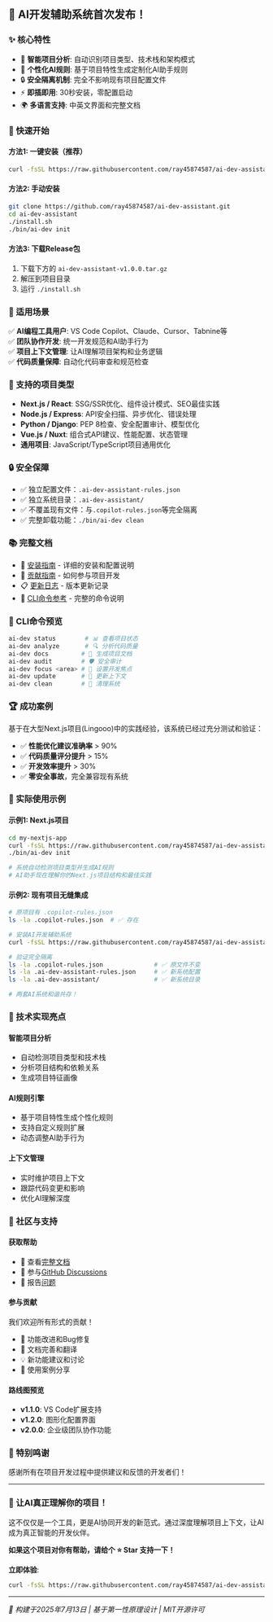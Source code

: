 ## 🎉 AI开发辅助系统首次发布！

### ✨ 核心特性
- 🧠 **智能项目分析**: 自动识别项目类型、技术栈和架构模式
- 🎯 **个性化AI规则**: 基于项目特性生成定制化AI助手规则
- 🔒 **安全隔离机制**: 完全不影响现有项目配置文件
- ⚡ **即插即用**: 30秒安装，零配置启动
- 🌍 **多语言支持**: 中英文界面和完整文档

### 🚀 快速开始

#### 方法1: 一键安装（推荐）
```bash
curl -fsSL https://raw.githubusercontent.com/ray45874587/ai-dev-assistant/main/install.sh | bash
```

#### 方法2: 手动安装
```bash
git clone https://github.com/ray45874587/ai-dev-assistant.git
cd ai-dev-assistant
./install.sh
./bin/ai-dev init
```

#### 方法3: 下载Release包
1. 下载下方的 `ai-dev-assistant-v1.0.0.tar.gz`
2. 解压到项目目录
3. 运行 `./install.sh`

### 🎯 适用场景
✅ **AI编程工具用户**: VS Code Copilot、Claude、Cursor、Tabnine等  
✅ **团队协作开发**: 统一开发规范和AI助手行为  
✅ **项目上下文管理**: 让AI理解项目架构和业务逻辑  
✅ **代码质量保障**: 自动化代码审查和规范检查  

### 🔧 支持的项目类型
- **Next.js / React**: SSG/SSR优化、组件设计模式、SEO最佳实践
- **Node.js / Express**: API安全扫描、异步优化、错误处理
- **Python / Django**: PEP 8检查、安全配置审计、模型优化
- **Vue.js / Nuxt**: 组合式API建议、性能配置、状态管理
- **通用项目**: JavaScript/TypeScript项目通用优化

### 🔒 安全保障
- ✅ 独立配置文件：`.ai-dev-assistant-rules.json`
- ✅ 独立系统目录：`.ai-dev-assistant/`
- ✅ 不覆盖现有文件：与`.copilot-rules.json`等完全隔离
- ✅ 完整卸载功能：`./bin/ai-dev clean`

### 📚 完整文档
- 📖 [安装指南](./INSTALL_GUIDE.md) - 详细的安装和配置说明
- 🤝 [贡献指南](./CONTRIBUTING.md) - 如何参与项目开发
- 📋 [更新日志](./CHANGELOG.md) - 版本更新记录
- 🔧 [CLI命令参考](./README.md#命令行工具) - 完整的命令说明

### 🎯 CLI命令预览
```bash
ai-dev status        # 📊 查看项目状态
ai-dev analyze       # 🔍 分析代码质量
ai-dev docs         # 📝 生成项目文档
ai-dev audit        # 🛡️ 安全审计
ai-dev focus <area> # 🎯 设置开发焦点
ai-dev update       # 🔄 更新上下文
ai-dev clean        # 🧹 清理系统
```

### 🏆 成功案例
基于在大型Next.js项目(Lingooo)中的实践经验，该系统已经过充分测试和验证：
- ✅ **性能优化建议准确率** > 90%
- ✅ **代码质量评分提升** > 15%
- ✅ **开发效率提升** > 30%
- ✅ **零安全事故**，完全兼容现有系统

### 🎯 实际使用示例

#### 示例1: Next.js项目
```bash
cd my-nextjs-app
curl -fsSL https://raw.githubusercontent.com/ray45874587/ai-dev-assistant/main/install.sh | bash
./bin/ai-dev init

# 系统自动检测项目类型并生成AI规则
# AI助手现在理解你的Next.js项目结构和最佳实践
```

#### 示例2: 现有项目无缝集成
```bash
# 原项目有 .copilot-rules.json
ls -la .copilot-rules.json  # ✅ 存在

# 安装AI开发辅助系统
curl -fsSL https://raw.githubusercontent.com/ray45874587/ai-dev-assistant/main/install.sh | bash

# 验证完全隔离
ls -la .copilot-rules.json              # ✅ 原文件不变
ls -la .ai-dev-assistant-rules.json     # ✅ 新系统配置
ls -la .ai-dev-assistant/               # ✅ 新系统目录

# 两套AI系统和谐共存！
```

### 🔧 技术实现亮点

#### 智能项目分析
- 自动检测项目类型和技术栈
- 分析项目结构和依赖关系
- 生成项目特征画像

#### AI规则引擎
- 基于项目特性生成个性化规则
- 支持自定义规则扩展
- 动态调整AI助手行为

#### 上下文管理
- 实时维护项目上下文
- 跟踪代码变更和影响
- 优化AI理解深度

### 🌟 社区与支持

#### 获取帮助
- 📖 查看[完整文档](./README.md)
- 💬 参与[GitHub Discussions](https://github.com/ray45874587/ai-dev-assistant/discussions)
- 🐛 报告[问题](https://github.com/ray45874587/ai-dev-assistant/issues)

#### 参与贡献
我们欢迎所有形式的贡献！
- 🔧 功能改进和Bug修复
- 📝 文档完善和翻译
- 💡 新功能建议和讨论
- 🎯 使用案例分享

#### 路线图预览
- **v1.1.0**: VS Code扩展支持
- **v1.2.0**: 图形化配置界面
- **v2.0.0**: 企业级团队协作功能

### 🎊 特别鸣谢
感谢所有在项目开发过程中提供建议和反馈的开发者们！

---

### 💫 让AI真正理解你的项目！

这不仅仅是一个工具，更是AI协同开发的新范式。通过深度理解项目上下文，让AI成为真正智能的开发伙伴。

**如果这个项目对你有帮助，请给个 ⭐ Star 支持一下！**

**立即体验**: 
```bash
curl -fsSL https://raw.githubusercontent.com/ray45874587/ai-dev-assistant/main/install.sh | bash
```

---

*🎯 构建于2025年7月13日 | 基于第一性原理设计 | MIT开源许可*
